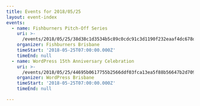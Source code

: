 ```yaml
---
title: Events for 2018/05/25
layout: event-index
events:
  - name: Fishburners Pitch-Off Series
    uri: >-
      /events/2018/05/25/38d38c1d3534b5c89c0cdc91c3d1190f232eaaf4dc678d14be4dcf5e635d4209
    organizer: Fishburners Brisbane
    timeStart: '2018-05-25T07:00:00.000Z'
    timeEnd: null
  - name: WordPress 15th Anniversary Celebration
    uri: >-
      /events/2018/05/25/44695b0617755b2566ddf03fca13ea5f88b56647b2d7095b120b5a3e4dc1c4b8
    organizer: WordPress Brisbane
    timeStart: '2018-05-25T07:00:00.000Z'
    timeEnd: null

---
```

